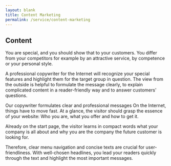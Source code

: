 ```yaml
---
layout: blank
title: Content Marketing
permalink: /service/content-marketing
---
```


## Content

You are special, and you should show that to your customers. You differ from your competitors for example by an attractive service, by competence or your personal style.

A professional copywriter for the Internet will recognize your special features and highlight them for the target group in question. The view from the outside is helpful to formulate the message clearly, to explain complicated content in a reader-friendly way and to answer customers' questions.

Our copywriter formulates clear and professional messages
On the Internet, things have to move fast. At a glance, the visitor should grasp the essence of your website: Who you are, what you offer and how to get it.

Already on the start page, the visitor learns in compact words what your company is all about and why you are the company the future customer is looking for.

Therefore, clear menu navigation and concise texts are crucial for user-friendliness. With well-chosen headlines, you lead your readers quickly through the text and highlight the most important messages.